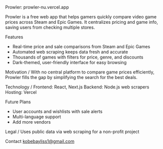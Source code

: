 Prowler: prowler-nu.vercel.app

Prowler is a free web app that helps gamers quickly compare video game prices across Steam and Epic Games. It centralizes pricing and game info, saving users from checking multiple stores.

Features
- Real-time price and sale comparisons from Steam and Epic Games
- Automated web scraping keeps data fresh and accurate
- Thousands of games with filters for price, genre, and discounts
- Dark-themed, user-friendly interface for easy browsing

Motivation / 
With no central platform to compare game prices efficiently, Prowler fills the gap by simplifying the search for the best deals.

Technology / 
Frontend: React, Next.js
Backend: Node.js web scrapers
Hosting: Vercel

Future Plans
- User accounts and wishlists with sale alerts
- Multi-language support
- Add more vendors

Legal / 
Uses public data via web scraping for a non-profit project

Contact
kobebayliss1@gmail.com
